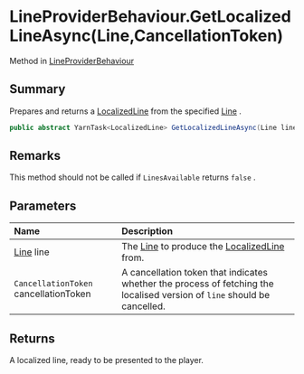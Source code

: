 # LineProviderBehaviour.GetLocalizedLineAsync(Line,CancellationToken)

Method in [LineProviderBehaviour](/docs/api/csharp/yarn.unity.lineproviderbehaviour.md)

## Summary


Prepares and returns a  <a href="yarn.unity.localizedline.md">LocalizedLine</a>  from the specified
<a href="yarn.line.md">Line</a> .


```csharp
public abstract YarnTask<LocalizedLine> GetLocalizedLineAsync(Line line, CancellationToken cancellationToken);
```

## Remarks


This method should not be called if  <code>LinesAvailable</code>  returns
<code>false</code> .


## Parameters

|Name|Description|
|:---|:---|
|[Line](/docs/api/csharp/yarn.line.md) line|The  <a href="yarn.line.md">Line</a>  to produce the  <a href="yarn.unity.localizedline.md">LocalizedLine</a>  from.|
|`CancellationToken` cancellationToken|A cancellation token that indicates whether the process of fetching the localised version of  <code>line</code>  should be cancelled.|

## Returns

A localized line, ready to be presented to the
player.

